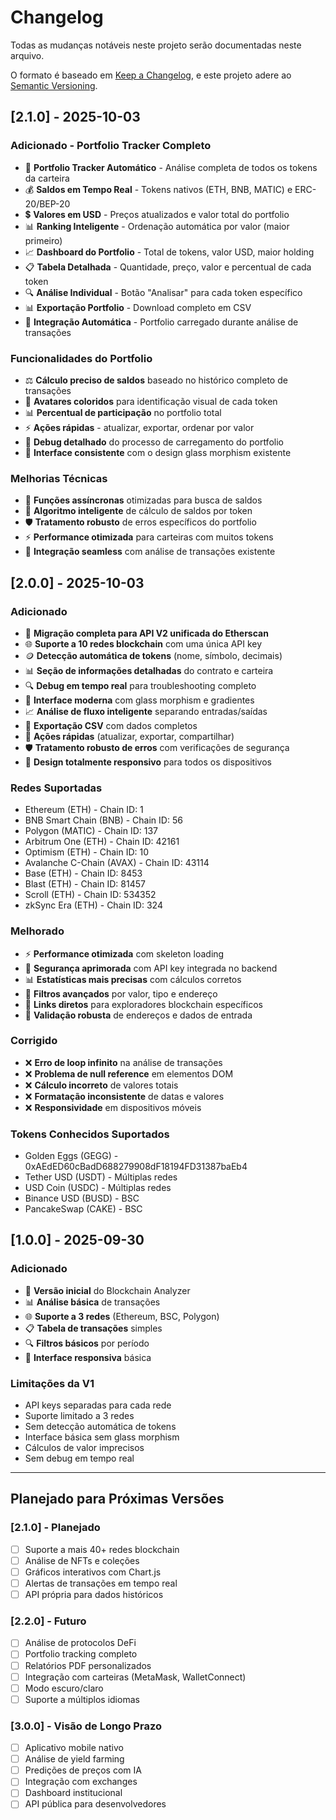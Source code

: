 # Changelog

Todas as mudanças notáveis neste projeto serão documentadas neste arquivo.

O formato é baseado em [Keep a Changelog](https://keepachangelog.com/pt-BR/1.0.0/),
e este projeto adere ao [Semantic Versioning](https://semver.org/spec/v2.0.0.html).

## [2.1.0] - 2025-10-03

### Adicionado - Portfolio Tracker Completo
- 💼 **Portfolio Tracker Automático** - Análise completa de todos os tokens da carteira
- 💰 **Saldos em Tempo Real** - Tokens nativos (ETH, BNB, MATIC) e ERC-20/BEP-20
- 💲 **Valores em USD** - Preços atualizados e valor total do portfolio
- 📊 **Ranking Inteligente** - Ordenação automática por valor (maior primeiro)
- 📈 **Dashboard do Portfolio** - Total de tokens, valor USD, maior holding
- 📋 **Tabela Detalhada** - Quantidade, preço, valor e percentual de cada token
- 🔍 **Análise Individual** - Botão "Analisar" para cada token específico
- 📊 **Exportação Portfolio** - Download completo em CSV
- 🔄 **Integração Automática** - Portfolio carregado durante análise de transações

### Funcionalidades do Portfolio
- ⚖️ **Cálculo preciso de saldos** baseado no histórico completo de transações
- 🎨 **Avatares coloridos** para identificação visual de cada token
- 📊 **Percentual de participação** no portfolio total
- ⚡ **Ações rápidas** - atualizar, exportar, ordenar por valor
- 🔧 **Debug detalhado** do processo de carregamento do portfolio
- 🎯 **Interface consistente** com o design glass morphism existente

### Melhorias Técnicas
- 🔄 **Funções assíncronas** otimizadas para busca de saldos
- 🧮 **Algoritmo inteligente** de cálculo de saldos por token
- 🛡️ **Tratamento robusto** de erros específicos do portfolio
- ⚡ **Performance otimizada** para carteiras com muitos tokens
- 🔗 **Integração seamless** com análise de transações existente

## [2.0.0] - 2025-10-03

### Adicionado
- 🚀 **Migração completa para API V2 unificada do Etherscan**
- 🌐 **Suporte a 10 redes blockchain** com uma única API key
- 🪙 **Detecção automática de tokens** (nome, símbolo, decimais)
- 📊 **Seção de informações detalhadas** do contrato e carteira
- 🔍 **Debug em tempo real** para troubleshooting completo
- 🎨 **Interface moderna** com glass morphism e gradientes
- 📈 **Análise de fluxo inteligente** separando entradas/saídas
- 💾 **Exportação CSV** com dados completos
- 🔧 **Ações rápidas** (atualizar, exportar, compartilhar)
- 🛡️ **Tratamento robusto de erros** com verificações de segurança
- 📱 **Design totalmente responsivo** para todos os dispositivos

### Redes Suportadas
- Ethereum (ETH) - Chain ID: 1
- BNB Smart Chain (BNB) - Chain ID: 56
- Polygon (MATIC) - Chain ID: 137
- Arbitrum One (ETH) - Chain ID: 42161
- Optimism (ETH) - Chain ID: 10
- Avalanche C-Chain (AVAX) - Chain ID: 43114
- Base (ETH) - Chain ID: 8453
- Blast (ETH) - Chain ID: 81457
- Scroll (ETH) - Chain ID: 534352
- zkSync Era (ETH) - Chain ID: 324

### Melhorado
- ⚡ **Performance otimizada** com skeleton loading
- 🔐 **Segurança aprimorada** com API key integrada no backend
- 📊 **Estatísticas mais precisas** com cálculos corretos
- 🎯 **Filtros avançados** por valor, tipo e endereço
- 🔗 **Links diretos** para exploradores blockchain específicos
- 📝 **Validação robusta** de endereços e dados de entrada

### Corrigido
- ❌ **Erro de loop infinito** na análise de transações
- ❌ **Problema de null reference** em elementos DOM
- ❌ **Cálculo incorreto** de valores totais
- ❌ **Formatação inconsistente** de datas e valores
- ❌ **Responsividade** em dispositivos móveis

### Tokens Conhecidos Suportados
- Golden Eggs (GEGG) - 0xAEdED60cBadD688279908dF18194FD31387baEb4
- Tether USD (USDT) - Múltiplas redes
- USD Coin (USDC) - Múltiplas redes
- Binance USD (BUSD) - BSC
- PancakeSwap (CAKE) - BSC

## [1.0.0] - 2025-09-30

### Adicionado
- 🎯 **Versão inicial** do Blockchain Analyzer
- 📊 **Análise básica** de transações
- 🌐 **Suporte a 3 redes** (Ethereum, BSC, Polygon)
- 📋 **Tabela de transações** simples
- 🔍 **Filtros básicos** por período
- 📱 **Interface responsiva** básica

### Limitações da V1
- API keys separadas para cada rede
- Suporte limitado a 3 redes
- Sem detecção automática de tokens
- Interface básica sem glass morphism
- Cálculos de valor imprecisos
- Sem debug em tempo real

---

## Planejado para Próximas Versões

### [2.1.0] - Planejado
- [ ] Suporte a mais 40+ redes blockchain
- [ ] Análise de NFTs e coleções
- [ ] Gráficos interativos com Chart.js
- [ ] Alertas de transações em tempo real
- [ ] API própria para dados históricos

### [2.2.0] - Futuro
- [ ] Análise de protocolos DeFi
- [ ] Portfolio tracking completo
- [ ] Relatórios PDF personalizados
- [ ] Integração com carteiras (MetaMask, WalletConnect)
- [ ] Modo escuro/claro
- [ ] Suporte a múltiplos idiomas

### [3.0.0] - Visão de Longo Prazo
- [ ] Aplicativo mobile nativo
- [ ] Análise de yield farming
- [ ] Predições de preços com IA
- [ ] Integração com exchanges
- [ ] Dashboard institucional
- [ ] API pública para desenvolvedores
